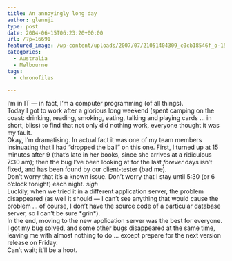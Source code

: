 ```yaml
---
title: An annoyingly long day
author: glennji
type: post
date: 2004-06-15T06:23:20+00:00
url: /?p=16691
featured_image: /wp-content/uploads/2007/07/21051404309_c0cb18546f_o-1568x980.jpg
categories:
  - Australia
  - Melbourne
tags:
  - chronofiles

---
```

<div class="post">
  <div class="post-body">
    I&#8217;m in IT &#8212; in fact, I&#8217;m a computer programming (of all things).<br /> Today I got to work after a glorious long weekend (spent camping on the coast: drinking, reading, smoking, eating, talking and playing cards &#8230; in short, bliss) to find that not only did nothing work, everyone thought it was my fault.<br /> Okay, I&#8217;m dramatising. In actual fact it was one of my team members insinuating that I had &#8220;dropped the ball&#8221; on this one. First, I turned up at 15 minutes after 9 (that&#8217;s late in her books, since she arrives at a ridiculous 7:30 am); then the bug I&#8217;ve been looking at for the last <em>forever</em> days isn&#8217;t fixed, and has been found by our client-tester (bad me).<br /> Don&#8217;t worry that it&#8217;s a known issue. Don&#8217;t worry that I stay until 5:30 (or 6 o&#8217;clock tonight) each night. <em>sigh</em><br /> Luckily, when we tried it in a different application server, the problem disappeared (as well it should &#8212; I can&#8217;t see anything that would cause the problem &#8230; of course, I don&#8217;t have the source code of a particular database server, so I can&#8217;t be sure *grin*).<br /> In the end, moving to the new application server was the best for everyone. I got my bug solved, and some other bugs disappeared at the same time, leaving me with almost nothing to do &#8230; except prepare for the next version release on Friday.<br /> Can&#8217;t wait; it&#8217;ll be a hoot.
  </div>
</div>
